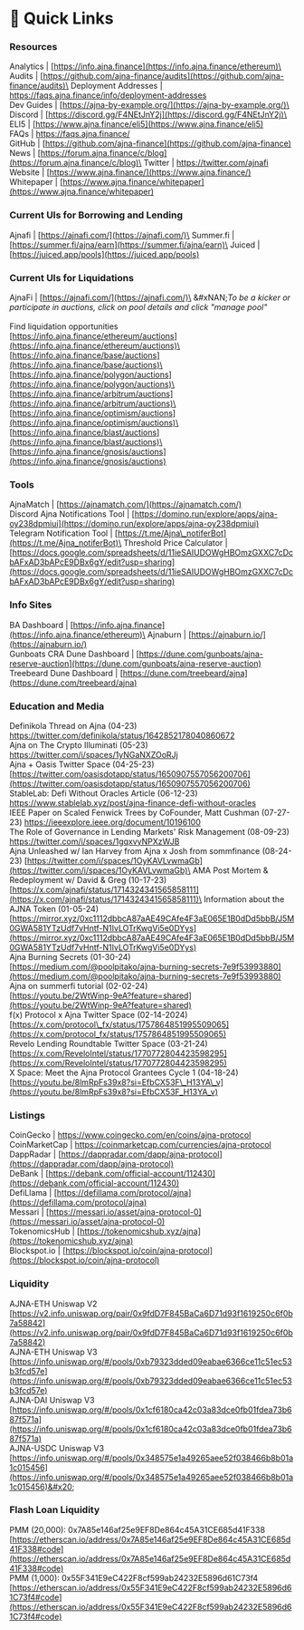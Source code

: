 # 🔗 Quick Links

### Resources

Analytics | [https://info.ajna.finance](https://info.ajna.finance/ethereum)\
Audits | [https://github.com/ajna-finance/audits](https://github.com/ajna-finance/audits)\
Deployment Addresses | [https://faqs.ajna.finance/info/deployment-addresses ](https://faqs.ajna.finance/info/deployment-addresses)\
Dev Guides | [https://ajna-by-example.org/](https://ajna-by-example.org/)\
Discord | [https://discord.gg/F4NEtJnY2j](https://discord.gg/F4NEtJnY2j)\
ELI5 | [https://www.ajna.finance/eli5](https://www.ajna.finance/eli5) \
FAQs | [https://faqs.ajna.finance/ ](https://faqs.ajna.finance/)\
GitHub | [https://github.com/ajna-finance](https://github.com/ajna-finance) \
News | [https://forum.ajna.finance/c/blog](https://forum.ajna.finance/c/blog)\
Twitter | [https://twitter.com/ajnafi ](https://twitter.com/ajnafi)\
Website | [https://www.ajna.finance/](https://www.ajna.finance/) \
Whitepaper | [https://www.ajna.finance/whitepaper](https://www.ajna.finance/whitepaper)

### Current UIs for Borrowing and Lending

Ajnafi | [https://ajnafi.com/](https://ajnafi.com/)\
Summer.fi | [https://summer.fi/ajna/earn](https://summer.fi/ajna/earn)\
Juiced | [https://juiced.app/pools](https://juiced.app/pools)

### Current UIs for Liquidations

AjnaFi | [https://ajnafi.com/](https://ajnafi.com/)\
&#xNAN;_&#x54;o be a kicker or participate in auctions, click on pool details and click "manage pool"_ \
\
Find liquidation opportunities \
[https://info.ajna.finance/ethereum/auctions](https://info.ajna.finance/ethereum/auctions)\
[https://info.ajna.finance/base/auctions](https://info.ajna.finance/base/auctions)\
[https://info.ajna.finance/polygon/auctions](https://info.ajna.finance/polygon/auctions)\
[https://info.ajna.finance/arbitrum/auctions](https://info.ajna.finance/arbitrum/auctions)\
[https://info.ajna.finance/optimism/auctions](https://info.ajna.finance/optimism/auctions)\
[https://info.ajna.finance/blast/auctions](https://info.ajna.finance/blast/auctions)\
[https://info.ajna.finance/gnosis/auctions](https://info.ajna.finance/gnosis/auctions)

### Tools

AjnaMatch | [https://ajnamatch.com/](https://ajnamatch.com/) \
Discord Ajna Notifications Tool | [https://domino.run/explore/apps/ajna-oy238dpmiui](https://domino.run/explore/apps/ajna-oy238dpmiui) \
Telegram Notification Tool | [https://t.me/Ajna\_notiferBot](https://t.me/Ajna_notiferBot)\
Threshold Price Calculator | [https://docs.google.com/spreadsheets/d/11ieSAIUDOWgHBOmzGXXC7cDcbAFxAD3bAPcE9DBx6gY/edit?usp=sharing](https://docs.google.com/spreadsheets/d/11ieSAIUDOWgHBOmzGXXC7cDcbAFxAD3bAPcE9DBx6gY/edit?usp=sharing)

### Info Sites

BA Dashboard |  [https://info.ajna.finance](https://info.ajna.finance/ethereum)\
Ajnaburn | [https://ajnaburn.io/](https://ajnaburn.io/) \
Gunboats CRA Dune Dashboard | [https://dune.com/gunboats/ajna-reserve-auction](https://dune.com/gunboats/ajna-reserve-auction) \
Treebeard Dune Dashboard | [https://dune.com/treebeard/ajna](https://dune.com/treebeard/ajna)

### Education and Media

Definikola Thread on Ajna (04-23) \
[https://twitter.com/definikola/status/1642852178040860672 ](https://twitter.com/definikola/status/1642852178040860672)\
Ajna on The Crypto Illuminati (05-23) \
[https://twitter.com/i/spaces/1yNGaNXZOoRJj ](https://twitter.com/i/spaces/1yNGaNXZOoRJj)\
Ajna + Oasis Twitter Space (04-25-23) [https://twitter.com/oasisdotapp/status/1650907557056200706](https://twitter.com/oasisdotapp/status/1650907557056200706) \
StableLab: Defi Without Oracles Article (06-12-23) \
[https://www.stablelab.xyz/post/ajna-finance-defi-without-oracles ](https://www.stablelab.xyz/post/ajna-finance-defi-without-oracles)\
IEEE Paper on Scaled Fenwick Trees by CoFounder, Matt Cushman (07-27-23) [https://ieeexplore.ieee.org/document/10196100 ](https://ieeexplore.ieee.org/document/10196100)\
The Role of Governance in Lending Markets' Risk Management (08-09-23)\
[https://twitter.com/i/spaces/1gqxvyNPXzWJB ](https://twitter.com/i/spaces/1gqxvyNPXzWJB)\
Ajna Unleashed w/ Ian Harvey from Ajna x Josh from sommfinance (08-24-23) [https://twitter.com/i/spaces/1OyKAVLvwmaGb](https://twitter.com/i/spaces/1OyKAVLvwmaGb)\
AMA Post Mortem & Redeployment w/ David & Greg (10-17-23) [https://x.com/ajnafi/status/1714324341565858111](https://x.com/ajnafi/status/1714324341565858111)\
Information about the AJNA Token (01-05-24) [https://mirror.xyz/0xc1112dbbcA87aAE49CAfe4F3aE065E1B0dDd5bbB/J5M0GWA581YTzUdf7vHntf-N1IvLOTrKwgVi5e0DYys](https://mirror.xyz/0xc1112dbbcA87aAE49CAfe4F3aE065E1B0dDd5bbB/J5M0GWA581YTzUdf7vHntf-N1IvLOTrKwgVi5e0DYys) \
Ajna Burning Secrets (01-30-24) \
[https://medium.com/@poolpitako/ajna-burning-secrets-7e9f53993880](https://medium.com/@poolpitako/ajna-burning-secrets-7e9f53993880) \
Ajna on summerfi tutorial (02-02-24) \
[https://youtu.be/2WtWinp-9eA?feature=shared](https://youtu.be/2WtWinp-9eA?feature=shared) \
f(x) Protocol x Ajna Twitter Space (02-14-2024) [https://x.com/protocol\_fx/status/1757864851995509065](https://x.com/protocol_fx/status/1757864851995509065) \
Revelo Lending Roundtable Twitter Space (03-21-24) [https://x.com/ReveloIntel/status/1770772804423598295](https://x.com/ReveloIntel/status/1770772804423598295) \
X Space: Meet the Ajna Protocol Grantees Cycle 1 (04-18-24) \
[https://youtu.be/8lmRpFs39x8?si=EfbCX53F\_H13YA\_v](https://youtu.be/8lmRpFs39x8?si=EfbCX53F_H13YA_v)

### Listings

CoinGecko | [https://www.coingecko.com/en/coins/ajna-protocol ](https://www.coingecko.com/en/coins/ajna-protocol)\
CoinMarketCap | [https://coinmarketcap.com/currencies/ajna-protocol ](https://coinmarketcap.com/currencies/ajna-protocol)\
DappRadar | [https://dappradar.com/dapp/ajna-protocol](https://dappradar.com/dapp/ajna-protocol) \
DeBank | [https://debank.com/official-account/112430](https://debank.com/official-account/112430) \
DefiLlama | [https://defillama.com/protocol/ajna](https://defillama.com/protocol/ajna) \
Messari | [https://messari.io/asset/ajna-protocol-0](https://messari.io/asset/ajna-protocol-0) \
TokenomicsHub | [https://tokenomicshub.xyz/ajna](https://tokenomicshub.xyz/ajna) \
Blockspot.io | [https://blockspot.io/coin/ajna-protocol](https://blockspot.io/coin/ajna-protocol)

### Liquidity&#x20;

AJNA-ETH Uniswap V2 [https://v2.info.uniswap.org/pair/0x9fdD7F845BaCa6D71d93f1619250c6f0b7a58842](https://v2.info.uniswap.org/pair/0x9fdD7F845BaCa6D71d93f1619250c6f0b7a58842) \
AJNA-ETH Uniswap V3 [https://info.uniswap.org/#/pools/0xb79323dded09eabae6366ce11c51ec53b3fcd57e](https://info.uniswap.org/#/pools/0xb79323dded09eabae6366ce11c51ec53b3fcd57e) \
AJNA-DAI Uniswap V3 [https://info.uniswap.org/#/pools/0x1cf6180ca42c03a83dce0fb01fdea73b687f571a](https://info.uniswap.org/#/pools/0x1cf6180ca42c03a83dce0fb01fdea73b687f571a) \
AJNA-USDC Uniswap V3 [https://info.uniswap.org/#/pools/0x348575e1a49265aee52f038466b8b01a1c015456](https://info.uniswap.org/#/pools/0x348575e1a49265aee52f038466b8b01a1c015456)&#x20;

### Flash Loan Liquidity&#x20;

PMM (20,000): 0x7A85e146af25e9EF8De864c45A31CE685d41F338 [https://etherscan.io/address/0x7A85e146af25e9EF8De864c45A31CE685d41F338#code](https://etherscan.io/address/0x7A85e146af25e9EF8De864c45A31CE685d41F338#code) \
PMM (1,000): 0x55F341E9eC422F8cf599ab24232E5896d61C73f4 [https://etherscan.io/address/0x55F341E9eC422F8cf599ab24232E5896d61C73f4#code](https://etherscan.io/address/0x55F341E9eC422F8cf599ab24232E5896d61C73f4#code)
